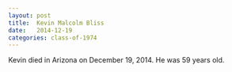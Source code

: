 ```yaml
---
layout: post
title:  Kevin Malcolm Bliss
date:   2014-12-19
categories: class-of-1974
---
```

Kevin died in Arizona on December 19, 2014. He was 59 years old.
